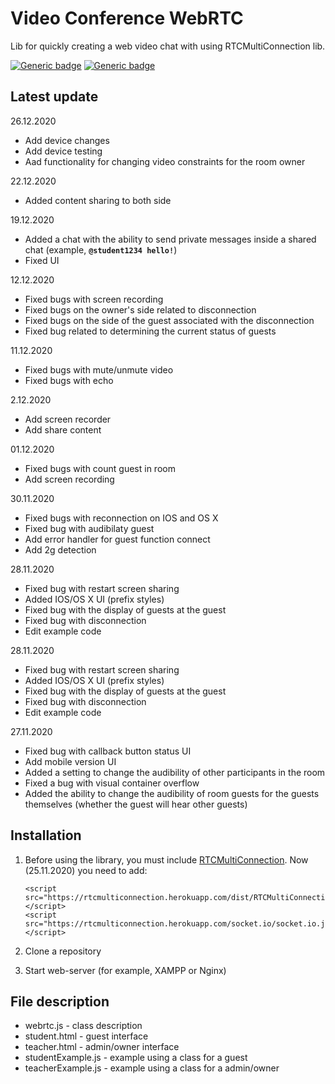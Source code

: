 # Video Conference WebRTC

Lib for quickly creating a web video chat with using RTCMultiConnection lib.

[![Generic badge](https://img.shields.io/badge/release-v1.0.0-blue.svg)](https://shields.io/) [![Generic badge](https://img.shields.io/badge/size-58.9kB-green.svg)](https://shields.io/)

## Latest update

26.12.2020

* Add device changes
* Add device testing
* Aad functionality for changing video constraints for the room owner

22.12.2020

* Added content sharing to both side

19.12.2020

* Added a chat with the ability to send private messages inside a shared chat \(example, **`@student1234 hello!`**\)
* Fixed UI

12.12.2020

* Fixed bugs with screen recording 
* Fixed bugs on the owner's side related to disconnection 
* Fixed bugs on the side of the guest associated with the disconnection
* Fixed bug related to determining the current status of guests

11.12.2020

* Fixed bugs with mute/unmute video
* Fixed bugs with echo 

2.12.2020

* Add screen recorder
* Add share content

01.12.2020

* Fixed bugs with count guest in room
* Add screen recording

30.11.2020

* Fixed bugs with reconnection on IOS and OS X
* Fixed bug with audibilaty guest
* Add error handler for guest function connect
* Add 2g detection

28.11.2020

* Fixed bug with restart screen sharing
* Added IOS/OS X UI \(prefix styles\)
* Fixed bug with the display of guests at the guest
* Fixed bug with disconnection
* Edit example code

28.11.2020

* Fixed bug with restart screen sharing
* Added IOS/OS X UI \(prefix styles\)
* Fixed bug with the display of guests at the guest
* Fixed bug with disconnection
* Edit example code

27.11.2020

* Fixed bug with callback button status UI
* Add mobile version UI
* Added a setting to change the audibility of other participants in the room
* Fixed a bug with visual container overflow
* Added the ability to change the audibility of room guests for the guests themselves \(whether the guest will hear other guests\)

## Installation

1. Before using the library, you must include [RTCMultiConnection](https://github.com/muaz-khan/RTCMultiConnection). Now \(25.11.2020\) you need to add:

   ```text
   <script src="https://rtcmulticonnection.herokuapp.com/dist/RTCMultiConnection.min.js"></script>
   <script src="https://rtcmulticonnection.herokuapp.com/socket.io/socket.io.js"></script>
   ```

2. Clone a repository
3. Start web-server \(for example, XAMPP or Nginx\)

## File description

* webrtc.js - class description
* student.html - guest interface
* teacher.html - admin/owner interface
* studentExample.js - example using a class for a guest
* teacherExample.js - example using a class for a admin/owner

